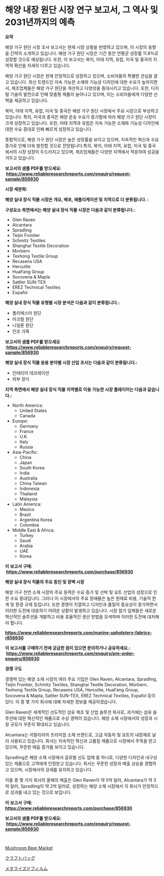<p><h1>해양 내장 원단 시장 연구 보고서, 그 역사 및 2031년까지의 예측</h1></p><p><strong>요약</strong></p>
<p><p>해양 가구 원단 시장 조사 보고서는 현재 시장 상황을 반영하고 있으며, 이 시장의 동향을 간략히 소개하고 있습니다. 해양 가구 원단 시장은 기간 동안 연평균 성장률 11.8%로 성장할 것으로 예상됩니다. 또한, 이 보고서는 북미, 아태 지역, 유럽, 미국 및 중국의 지역적 확산을 자세히 다루고 있습니다.</p><p>해양 가구 원단 시장은 현재 안정적으로 성장하고 있으며, 소비자들의 특별한 관심을 끌고 있습니다. 최신 트렌드인 지속 가능한 소재와 기능성 디자인에 대한 수요가 높아지면서, 제조업체들은 해양 가구 원단을 개선하고 다양성을 증대시키고 있습니다. 또한, 디지털 기술의 발전으로 인해 맞춤형 제품이 늘어나고 있으며, 이는 소비자들에게 다양한 선택을 제공하고 있습니다.</p><p>북미, 아태 지역, 유럽, 미국 및 중국은 해양 가구 원단 시장에서 주요 시장으로 부상하고 있습니다. 특히, 미국과 중국은 해양 운송 수요가 증가함에 따라 해양 가구 원단 시장이 크게 성장하고 있습니다. 또한, 아태 지역과 유럽은 지속 가능한 소재와 기능성 디자인에 대한 수요 증대로 인해 빠르게 성장하고 있습니다.</p><p>종합적으로, 해양 가구 원단 시장은 높은 성장률을 보이고 있으며, 지속적인 혁신과 수요 증가로 인해 더욱 발전할 것으로 전망됩니다.특히, 북미, 아태 지역, 유럽, 미국 및 중국에서의 시장 성장이 두드러지고 있으며, 제조업체들은 다양한 지역에서 적응하여 성공을 거두고 있습니다.</p></p>
<p><strong>보고서의 샘플 PDF를 받으세요: &nbsp;<a href="https://www.reliableresearchreports.com/enquiry/request-sample/856930">https://www.reliableresearchreports.com/enquiry/request-sample/856930</a></strong></p>
<p><strong>시장 세분화:</strong></p>
<p><strong> 해양 실내 장식 직물 시장은 개요, 배포, 애플리케이션 및 지역으로 더 분류됩니다. :</strong></p>
<p><strong>구성요소 측면에서는 해양 실내 장식 직물 시장은 다음과 같이 분류됩니다.:</strong></p>
<p><ul><li>Glen Raven</li><li>Alcantara</li><li>Spradling</li><li>Teijin Frontier</li><li>Schmitz Textiles</li><li>Shanghai Textile Decoration</li><li>Morbern</li><li>Texhong Textile Group</li><li>Recasens USA</li><li>Herculite</li><li>HuaFang Group</li><li>Socovena & Mapla</li><li>Sattler SUN-TEX</li><li>EREZ Technical Textiles</li><li>Expafol</li></ul></p>
<p><strong> 해양 실내 장식 직물 유형별 시장 분석은 다음과 같이 분류됩니다.:</strong></p>
<p><ul><li>폴리에스터 원단</li><li>아크릴 원단</li><li>나일론 원단</li><li>인조 가죽</li></ul></p>
<p><strong>보고서의 샘플 PDF를 받으세요 :<a href="https://www.reliableresearchreports.com/enquiry/request-sample/856930">https://www.reliableresearchreports.com/enquiry/request-sample/856930</a></strong></p>
<p><strong> 해양 실내 장식 직물 응용 분야별 시장 산업 조사는 다음과 같이 분류됩니다.:</strong></p>
<p><ul><li>인테리어 데코레이션</li><li>외부 장식</li></ul></p>
<p><strong>지역 측면에서 해양 실내 장식 직물 지역별로 이용 가능한 시장 플레이어는 다음과 같습니다.:</strong></p>
<p><ul>
    <li>
        North America:
        <ul>
            <li>United States</li>
            <li>Canada</li>
        </ul>
    </li>
    <li>
        Europe:
        <ul>
            <li>Germany</li>
            <li>France</li>
            <li>U.K.</li>
            <li>Italy</li>
            <li>Russia</li>
        </ul>
    </li>
    <li>
        Asia-Pacific:
        <ul>
            <li>China</li>
            <li>Japan</li>
            <li>South Korea</li>
            <li>India</li>
            <li>Australia</li>
            <li>China Taiwan</li>
            <li>Indonesia</li>
            <li>Thailand</li>
            <li>Malaysia</li>
        </ul>
    </li>
    <li>
        Latin America:
        <ul>
            <li>Mexico</li>
            <li>Brazil</li>
            <li>Argentina Korea</li>
            <li>Colombia</li>
        </ul>
    </li>
    <li>
        Middle East & Africa:
        <ul>
            <li>Turkey</li>
            <li>Saudi</li>
            <li>Arabia</li>
            <li>UAE</li>
            <li>Korea</li>
        </ul>
    </li>
    </ul></p>
<p><strong>이 보고서 구매: &nbsp;<a href="https://www.reliableresearchreports.com/purchase/856930">https://www.reliableresearchreports.com/purchase/856930</a></strong></p>
<p><strong>해양 실내 장식 직물의 주요 동인 및 장벽 시장</strong></p>
<p><p>해양 가구 천연 소재 시장의 주요 동력은 수요 증가 및 선박 및 요트 산업의 성장으로 인한 수요 증대입니다. 그러나 이 시장에서의 주요 장애물은 높은 원재료 비용, 기술적 한계 및 환경 규제 등입니다. 또한 경쟁이 치열하고 디자인과 품질의 중요성이 증가하면서 이러한 도전에 대응하기 어려운 상황이 발생하고 있습니다. 시장 참가 업체들은 새로운 혁신적인 솔루션을 개발하고 비용 효율적인 생산 방법을 모색하며 이러한 도전에 대처해야 합니다.</p></p>
<p><strong><a href="https://www.reliableresearchreports.com/marine-upholstery-fabrics-r856930">https://www.reliableresearchreports.com/marine-upholstery-fabrics-r856930</a></strong></p>
<p><strong>이 보고서를 구매하기 전에 궁금한 점이 있으면 문의하거나 공유하세요.: &nbsp;<a href="https://www.reliableresearchreports.com/enquiry/pre-order-enquiry/856930">https://www.reliableresearchreports.com/enquiry/pre-order-enquiry/856930</a></strong></p>
<p><strong>경쟁 구도</strong></p>
<p><p>경쟁력 있는 해양 소재 시장의 여러 주요 기업은 Glen Raven, Alcantara, Spradling, Teijin Frontier, Schmitz Textiles, Shanghai Textile Decoration, Morbern, Texhong Textile Group, Recasens USA, Herculite, HuaFang Group, Socovena & Mapla, Sattler SUN-TEX, EREZ Technical Textiles, Expafol 등이 있다. 이 중 몇 가지 회사에 대해 자세한 정보를 제공하겠습니다.</p><p>Glen Raven은 세계적인 선도적인 섬유 제조 및 산업 솔루션 회사로, 과거에는 섬유 솔루션에 대한 혁신적인 제품으로 수상 경력이 있습니다. 해양 소재 시장에서의 성장과 시장 규모가 꾸준히 확대되고 있습니다.</p><p>Alcantara는 이탈리아의 프리미엄 소재 브랜드로, 고급 자동차 및 요트의 내장재로 널리 사용되고 있습니다. 회사는 지속적인 혁신과 고품질 제품으로 시장에서 주목을 받고 있으며, 꾸준한 매출 증가를 보이고 있습니다.</p><p>Spradling은 해양 소재 시장에서 글로벌 선도 업체 중 하나로, 다양한 디자인과 내구성 있는 제품으로 고객에게 인정받고 있습니다. 회사는 꾸준한 성장과 매출 상승을 경험하고 있으며, 시장에서의 강세를 유지하고 있습니다.</p><p>이들 중 몇 가지 회사의 올해의 매출은 Glen Raven이 약 5억 달러, Alcantara가 약 3억 달러, Spradling이 약 2억 달러로, 성장하는 해양 소재 시장에서 각 회사가 안정적으로 성과를 내고 있는 것으로 보입니다.</p></p>
<p><strong>이 보고서 구매: &nbsp; <a href="https://www.reliableresearchreports.com/purchase/856930">https://www.reliableresearchreports.com/purchase/856930</a></strong></p>
<p><strong>보고서의 샘플 PDF를 받으세요: &nbsp;<a href="https://www.reliableresearchreports.com/enquiry/request-sample/856930">https://www.reliableresearchreports.com/enquiry/request-sample/856930</a></strong><strong></strong></p>
<p>&nbsp;</p>
<p><p><a href="https://github.com/timeliteaut/Market-Research-Report-List-2/blob/main/mushroom-beer-market.md">Mushroom Beer Market</a></p><p><a href="https://github.com/ReganWisoky2023/Market-Research-Report-List-1/blob/main/708028918388.md">クラフトバッグ</a></p><p><a href="https://github.com/mreklxf44233/Market-Research-Report-List-1/blob/main/130292318389.md">メタライズドフィルム</a></p></p>